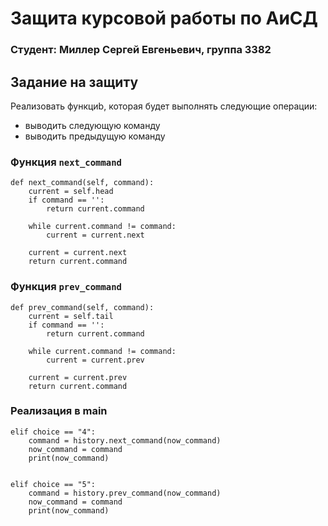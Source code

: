 ﻿
# Защита курсовой работы по АиСД

### Студент: Миллер Сергей Евгеньевич, группа 3382

## Задание на защиту
Реализовать функциb, которая будет выполнять следующие операции:
- выводить следующую команду
- выводить предыдущую команду

### Функция `next_command`
```
def next_command(self, command):
    current = self.head
    if command == '':
        return current.command
    
    while current.command != command:
        current = current.next
        
    current = current.next
    return current.command
```
### Функция `prev_command`
```
def prev_command(self, command):
    current = self.tail
    if command == '':
        return current.command
    
    while current.command != command:
        current = current.prev
        
    current = current.prev
    return current.command
```

### Реализация в main
```
elif choice == "4":
    command = history.next_command(now_command)
    now_command = command
    print(now_command)
    
    
elif choice == "5":
    command = history.prev_command(now_command)
    now_command = command
    print(now_command)
```
